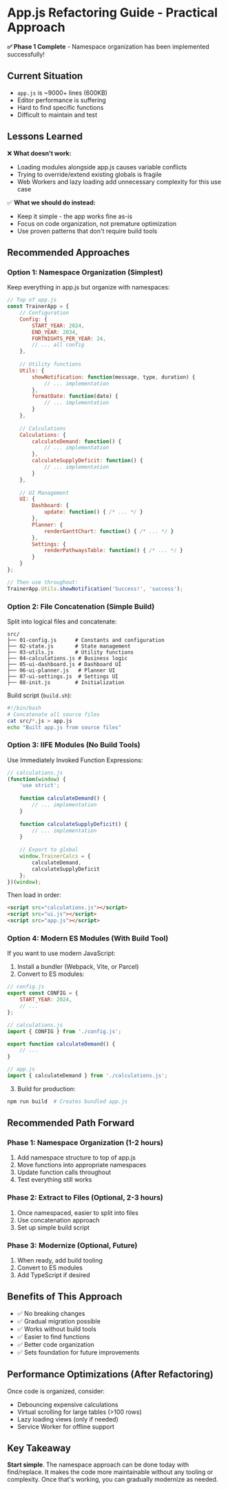 # App.js Refactoring Guide - Practical Approach

**✅ Phase 1 Complete** - Namespace organization has been implemented successfully!

## Current Situation
- `app.js` is ~9000+ lines (600KB)
- Editor performance is suffering
- Hard to find specific functions
- Difficult to maintain and test

## Lessons Learned
❌ **What doesn't work:**
- Loading modules alongside app.js causes variable conflicts
- Trying to override/extend existing globals is fragile
- Web Workers and lazy loading add unnecessary complexity for this use case

✅ **What we should do instead:**
- Keep it simple - the app works fine as-is
- Focus on code organization, not premature optimization
- Use proven patterns that don't require build tools

## Recommended Approaches

### Option 1: Namespace Organization (Simplest)
Keep everything in app.js but organize with namespaces:

```javascript
// Top of app.js
const TrainerApp = {
    // Configuration
    Config: {
        START_YEAR: 2024,
        END_YEAR: 2034,
        FORTNIGHTS_PER_YEAR: 24,
        // ... all config
    },
    
    // Utility functions
    Utils: {
        showNotification: function(message, type, duration) {
            // ... implementation
        },
        formatDate: function(date) {
            // ... implementation
        }
    },
    
    // Calculations
    Calculations: {
        calculateDemand: function() {
            // ... implementation
        },
        calculateSupplyDeficit: function() {
            // ... implementation
        }
    },
    
    // UI Management
    UI: {
        Dashboard: {
            update: function() { /* ... */ }
        },
        Planner: {
            renderGanttChart: function() { /* ... */ }
        },
        Settings: {
            renderPathwaysTable: function() { /* ... */ }
        }
    }
};

// Then use throughout:
TrainerApp.Utils.showNotification('Success!', 'success');
```

### Option 2: File Concatenation (Simple Build)
Split into logical files and concatenate:

```
src/
├── 01-config.js      # Constants and configuration
├── 02-state.js       # State management
├── 03-utils.js       # Utility functions
├── 04-calculations.js # Business logic
├── 05-ui-dashboard.js # Dashboard UI
├── 06-ui-planner.js   # Planner UI
├── 07-ui-settings.js  # Settings UI
├── 08-init.js        # Initialization
```

Build script (`build.sh`):
```bash
#!/bin/bash
# Concatenate all source files
cat src/*.js > app.js
echo "Built app.js from source files"
```

### Option 3: IIFE Modules (No Build Tools)
Use Immediately Invoked Function Expressions:

```javascript
// calculations.js
(function(window) {
    'use strict';
    
    function calculateDemand() {
        // ... implementation
    }
    
    function calculateSupplyDeficit() {
        // ... implementation
    }
    
    // Export to global
    window.TrainerCalcs = {
        calculateDemand,
        calculateSupplyDeficit
    };
})(window);
```

Then load in order:
```html
<script src="calculations.js"></script>
<script src="ui.js"></script>
<script src="app.js"></script>
```

### Option 4: Modern ES Modules (With Build Tool)
If you want to use modern JavaScript:

1. Install a bundler (Webpack, Vite, or Parcel)
2. Convert to ES modules:
```javascript
// config.js
export const CONFIG = {
    START_YEAR: 2024,
    // ...
};

// calculations.js
import { CONFIG } from './config.js';

export function calculateDemand() {
    // ...
}

// app.js
import { calculateDemand } from './calculations.js';
```

3. Build for production:
```bash
npm run build  # Creates bundled app.js
```

## Recommended Path Forward

### Phase 1: Namespace Organization (1-2 hours)
1. Add namespace structure to top of app.js
2. Move functions into appropriate namespaces
3. Update function calls throughout
4. Test everything still works

### Phase 2: Extract to Files (Optional, 2-3 hours)
1. Once namespaced, easier to split into files
2. Use concatenation approach
3. Set up simple build script

### Phase 3: Modernize (Optional, Future)
1. When ready, add build tooling
2. Convert to ES modules
3. Add TypeScript if desired

## Benefits of This Approach
- ✅ No breaking changes
- ✅ Gradual migration possible
- ✅ Works without build tools
- ✅ Easier to find functions
- ✅ Better code organization
- ✅ Sets foundation for future improvements

## Performance Optimizations (After Refactoring)
Once code is organized, consider:
- Debouncing expensive calculations
- Virtual scrolling for large tables (>100 rows)
- Lazy loading views (only if needed)
- Service Worker for offline support

## Key Takeaway
**Start simple**. The namespace approach can be done today with find/replace. It makes the code more maintainable without any tooling or complexity. Once that's working, you can gradually modernize as needed.